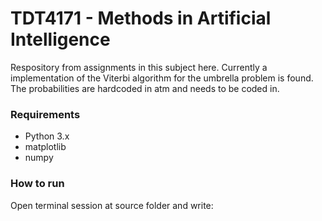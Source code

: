 # TDT4171 - Methods in Artificial Intelligence

Respository from assignments in this subject here. Currently a implementation of the Viterbi algorithm for the umbrella problem is found. The probabilities are hardcoded in atm and needs to be coded in.

### Requirements

  * Python 3.x
  * matplotlib
  * numpy

### How to run

Open terminal session at source folder and write:

```> python3 HiddenMarkov2.py
```
